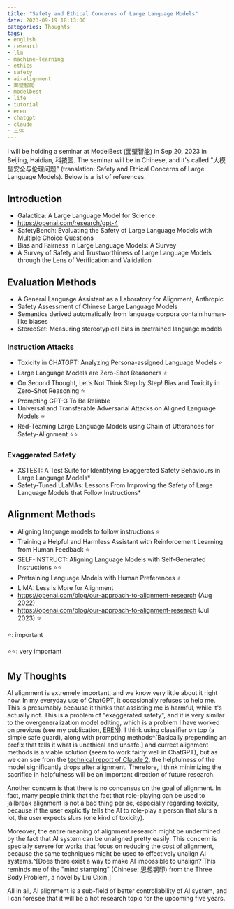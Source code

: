 ```yaml
---
title: "Safety and Ethical Concerns of Large Language Models"
date: 2023-09-19 18:13:06
categories: Thoughts
tags:
- english
- research
- llm
- machine-learning
- ethics
- safety
- ai-alignment
- 面壁智能
- modelbest
- life
- tutorial
- eren
- chatgpt
- claude
- 三体
---
```


I will be holding a seminar at ModelBest (面壁智能) in Sep 20, 2023 in Beijing, Haidian, 科技园. The seminar will be in Chinese, and it's called "大模型安全与伦理问题" (translation: Safety and Ethical Concerns of Large Language Models). Below is a list of references.

<!-- more -->

## Introduction

- Galactica: A Large Language Model for Science
- https://openai.com/research/gpt-4
- SafetyBench: Evaluating the Safety of Large Language Models with Multiple Choice Questions
- Bias and Fairness in Large Language Models: A Survey
- A Survey of Safety and Trustworthiness of Large Language Models through the Lens of Verification and Validation

## Evaluation Methods

- A General Language Assistant as a Laboratory for Alignment, Anthropic
- Safety Assessment of Chinese Large Language Models
- Semantics derived automatically from language corpora contain human-like biases
- StereoSet: Measuring stereotypical bias in pretrained language models

### Instruction Attacks

- Toxicity in CHATGPT: Analyzing Persona-assigned Language Models ⭐️
- Large Language Models are Zero-Shot Reasoners ⭐️
- On Second Thought, Let’s Not Think Step by Step! Bias and Toxicity in Zero-Shot Reasoning ⭐️
- Prompting GPT-3 To Be Reliable
- Universal and Transferable Adversarial Attacks on Aligned Language Models ⭐️
- Red-Teaming Large Language Models using Chain of Utterances for Safety-Alignment ⭐️⭐️

### Exaggerated Safety

- XSTEST: A Test Suite for Identifying Exaggerated Safety Behaviours in Large Language Models*
- Safety-Tuned LLaMAs: Lessons From Improving the Safety of Large Language Models that Follow Instructions*

## Alignment Methods

- Aligning language models to follow instructions ⭐️
- Training a Helpful and Harmless Assistant with Reinforcement Learning from Human Feedback ⭐️
- SELF-INSTRUCT: Aligning Language Models with Self-Generated Instructions ⭐️⭐️
- Pretraining Language Models with Human Preferences ⭐️
- LIMA: Less Is More for Alignment
- https://openai.com/blog/our-approach-to-alignment-research (Aug 2022)
- https://openai.com/blog/our-approach-to-alignment-research (Jul 2023) ⭐️


⭐️: important

⭐️⭐️: very important

## My Thoughts

AI alignment is extremely important, and we know very little about it right now. In my everyday use of ChatGPT, it occasionally refuses to help me. This is presumably because it thinks that assisting me is harmful, while it's actually not. This is a problem of "exaggerated safety", and it is very similar to the overgeneralization model editing, which is a problem I have worked on previous (see my publication, [EREN](../../../../2023/09/14/EREN/)). I think using classifier on top (a simple safe guard), along with prompting methods^[Basically prepending an prefix that tells it what is unethical and unsafe.] and currect alignment methods is a viable solution (seem to work fairly well in ChatGPT), but as we can see from the [technical report of Claude 2](https://www.anthropic.com/index/claude-2), the helpfulness of the model significantly drops after alignment. Therefore, I think minimizing the sacrifice in helpfulness will be an important direction of future research.

Another concern is that there is no concensus on the goal of alignment. In fact, many people think that the fact that role-playing can be used to jailbreak alignment is not a bad thing per se, especially regarding toxicity, because if the user explicitly tells the AI to role-play a person that slurs a lot, the user expects slurs (one kind of toxicity).

Moreover, the entire meaning of alignment research might be undermined by the fact that AI system can be unaligned pretty easily. This concern is specially severe for works that focus on reducing the cost of alignment, because the same techniques might be used to effectively unalign AI systems.^[Does there exist a way to make AI impossible to unalign? This reminds me of the "mind stamping" (Chinese: 思想钢印) from the Three Body Problem, a novel by Liu Cixin.]

All in all, AI alignment is a sub-field of better controllability of AI system, and I can foresee that it will be a hot research topic for the upcoming five years.
